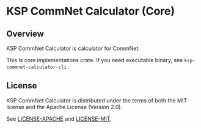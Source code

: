 KSP CommNet Calculator (Core)
=======

## Overview

KSP CommNet Calculator is calculator for CommNet.

This is core implementations crate.
If you need executable binary, see `ksp-commnet-calculator-cli` .

## License

KSP CommNet Calculator is distributed under the terms of both the MIT license and the Apache License (Version 2.0).

See [LICENSE-APACHE](LICENSE-APACHE) and [LICENSE-MIT](LICENSE-MIT).